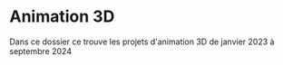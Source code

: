 # Animation 3D 

Dans ce dossier ce trouve les projets d'animation 3D de janvier 2023 à septembre 2024
